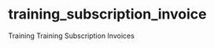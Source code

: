 training_subscription_invoice
=============================

Training Training Subscription Invoices

